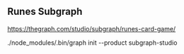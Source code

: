 ## Runes Subgraph

https://thegraph.com/studio/subgraph/runes-card-game/

./node_modules/.bin/graph init --product subgraph-studio
